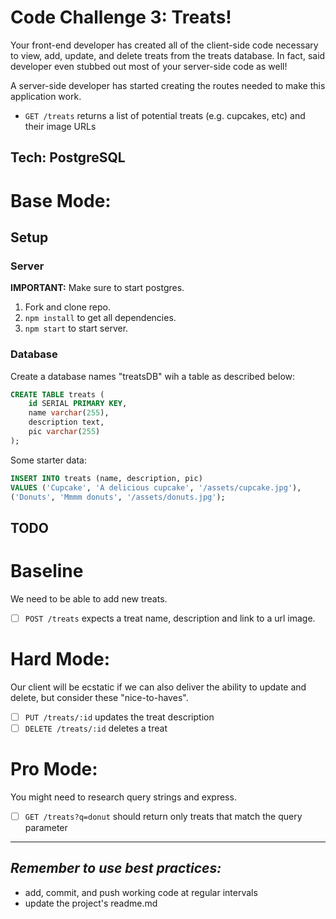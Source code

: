 Code Challenge 3: Treats!
===

Your front-end developer has created all of the client-side code necessary to view, add, update, and delete treats from the treats database. In fact, said developer even stubbed out most of your server-side code as well!

A server-side developer has started creating the routes needed to make this application work.

* `GET /treats` returns a list of potential treats (e.g. cupcakes, etc) and their image URLs

Tech: PostgreSQL
---

Base Mode:
===

## Setup

### Server

**IMPORTANT:** Make sure to start postgres.

1. Fork and clone repo.
2. `npm install` to get all dependencies.
3. `npm start` to start server.

### Database

Create a database names "treatsDB" wih a table as described below:

```SQL
CREATE TABLE treats (
	id SERIAL PRIMARY KEY,
	name varchar(255),
	description text,
	pic varchar(255)
);
```

Some starter data:

```SQL
INSERT INTO treats (name, description, pic)
VALUES ('Cupcake', 'A delicious cupcake', '/assets/cupcake.jpg'),
('Donuts', 'Mmmm donuts', '/assets/donuts.jpg');
```

## TODO

Baseline
==

We need to be able to add new treats.

- [ ] `POST /treats` expects a treat name, description and link to a url image.

Hard Mode:
===

Our client will be ecstatic if we can also deliver the ability to update and
delete, but consider these "nice-to-haves".

- [ ] `PUT /treats/:id` updates the treat description
- [ ] `DELETE /treats/:id` deletes a treat

Pro Mode:
===

You might need to research query strings and express. 

- [ ] `GET /treats?q=donut` should return only treats that match the query parameter

---

_Remember to use best practices:_
---

- add, commit, and push working code at regular intervals
- update the project's readme.md
